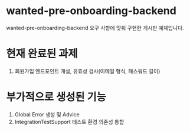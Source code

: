 # wanted-pre-onboarding-backend
wanted-pre-onboarding-backend 요구 사항에 맞춰 구현한 게시판 예제입니다.

# 현재 완료된 과제
1. 회원가입 엔드포인트 개설, 유효성 검사(이메일 형식, 패스워드 길이)

# 부가적으로 생성된 기능
1. Global Error 생성 및 Advice
2. IntegrationTestSupport 테스트 환경 의존성 통합 
